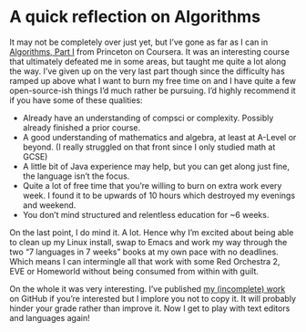 # A quick reflection on Algorithms

It may not be completely over just yet, but I’ve gone as far as I can in [Algorithms, Part I](https://www.coursera.org/course/algs4partI) from Princeton on Coursera. It was an interesting course that ultimately defeated me in some areas, but taught me quite a lot along the way. I’ve given up on the very last part though since the difficulty has ramped up above what I want to burn my free time on and I have quite a few open-source-ish things I’d much rather be pursuing. I’d highly recommend it if you have some of these qualities:

* Already have an understanding of compsci or complexity. Possibly already finished a prior course.
* A good understanding of mathematics and algebra, at least at A-Level or beyond. (I really struggled on that front since I only studied math at GCSE)
* A little bit of Java experience may help, but you can get along just fine, the language isn’t the focus.
* Quite a lot of free time that you’re willing to burn on extra work every week. I found it to be upwards of 10 hours which destroyed my evenings and weekend.
* You don’t mind structured and relentless education for ~6 weeks.

On the last point, I do mind it. A lot. Hence why I’m excited about being able to clean up my Linux install, swap to Emacs and work my way through the two “7 languages in 7 weeks” books at my own pace with no deadlines. Which means I can intermingle all that work with some Red Orchestra 2, EVE or Homeworld without being consumed from within with guilt.

On the whole it was very interesting. I’ve published [my (incomplete) work](https://github.com/Wolfy87/algos) on GitHub if you’re interested but I implore you not to copy it. It will probably hinder your grade rather than improve it. Now I get to play with text editors and languages again!
